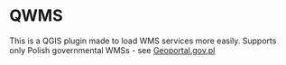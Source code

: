 # QWMS

This is a QGIS plugin made to load WMS services more easily. Supports only Polish governmental WMSs - see [Geoportal.gov.pl](www.geoportal.gov.pl)
